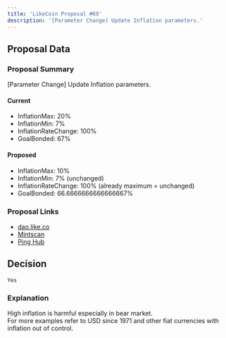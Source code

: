 ```yaml
---
title: 'LikeCoin Proposal #69'
description: '[Parameter Change] Update Inflation parameters.'
---
```


## Proposal Data

### Proposal Summary
[Parameter Change] Update Inflation parameters.

#### Current
- InflationMax: 20%
- InflationMin: 7%
- InflationRateChange: 100%
- GoalBonded: 67%

#### Proposed
- InflationMax: 10%
- InflationMin: 7% (unchanged)
- InflationRateChange: 100% (already maximum = unchanged)
- GoalBonded: 66.6666666666666667%

### Proposal Links
- [dao.like.co](https://dao.like.co/proposals/69)
- [Mintscan](https://www.mintscan.io/likecoin/proposals/69)
- [Ping Hub](https://ping.pub/likecoin/gov/69)


## Decision
`Yes`

### Explanation
High inflation is harmful especially in bear market.  
For more examples refer to USD since 1971 and other fiat currencies with inflation out of control.  
